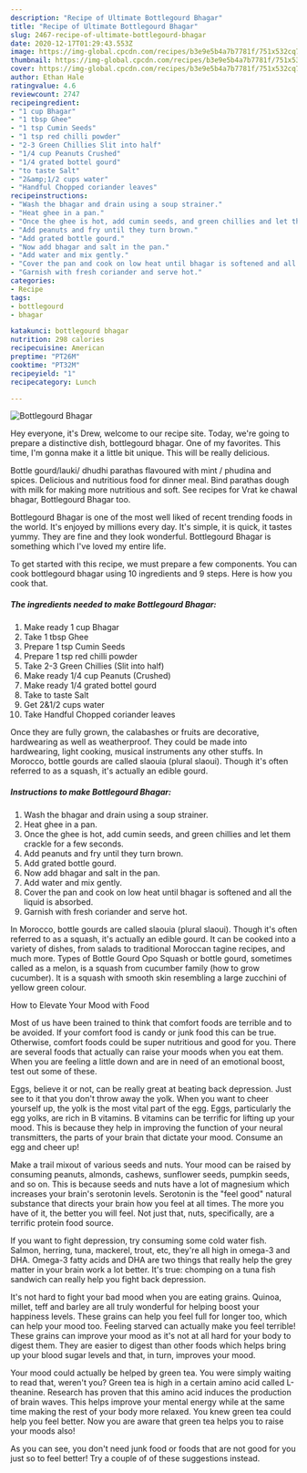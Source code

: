 ```yaml
---
description: "Recipe of Ultimate Bottlegourd Bhagar"
title: "Recipe of Ultimate Bottlegourd Bhagar"
slug: 2467-recipe-of-ultimate-bottlegourd-bhagar
date: 2020-12-17T01:29:43.553Z
image: https://img-global.cpcdn.com/recipes/b3e9e5b4a7b7781f/751x532cq70/bottlegourd-bhagar-recipe-main-photo.jpg
thumbnail: https://img-global.cpcdn.com/recipes/b3e9e5b4a7b7781f/751x532cq70/bottlegourd-bhagar-recipe-main-photo.jpg
cover: https://img-global.cpcdn.com/recipes/b3e9e5b4a7b7781f/751x532cq70/bottlegourd-bhagar-recipe-main-photo.jpg
author: Ethan Hale
ratingvalue: 4.6
reviewcount: 2747
recipeingredient:
- "1 cup Bhagar"
- "1 tbsp Ghee"
- "1 tsp Cumin Seeds"
- "1 tsp red chilli powder"
- "2-3 Green Chillies Slit into half"
- "1/4 cup Peanuts Crushed"
- "1/4 grated bottel gourd"
- "to taste Salt"
- "2&amp;1/2 cups water"
- "Handful Chopped coriander leaves"
recipeinstructions:
- "Wash the bhagar and drain using a soup strainer."
- "Heat ghee in a pan."
- "Once the ghee is hot, add cumin seeds, and green chillies and let them crackle for a few seconds."
- "Add peanuts and fry until they turn brown."
- "Add grated bottle gourd."
- "Now add bhagar and salt in the pan."
- "Add water and mix gently."
- "Cover the pan and cook on low heat until bhagar is softened and all the liquid is absorbed."
- "Garnish with fresh coriander and serve hot."
categories:
- Recipe
tags:
- bottlegourd
- bhagar

katakunci: bottlegourd bhagar 
nutrition: 298 calories
recipecuisine: American
preptime: "PT26M"
cooktime: "PT32M"
recipeyield: "1"
recipecategory: Lunch

---
```



![Bottlegourd Bhagar](https://img-global.cpcdn.com/recipes/b3e9e5b4a7b7781f/751x532cq70/bottlegourd-bhagar-recipe-main-photo.jpg)

Hey everyone, it's Drew, welcome to our recipe site. Today, we're going to prepare a distinctive dish, bottlegourd bhagar. One of my favorites. This time, I'm gonna make it a little bit unique. This will be really delicious.

Bottle gourd/lauki/ dhudhi parathas flavoured with mint / phudina and spices. Delicious and nutritious food for dinner meal. Bind parathas dough with milk for making more nutritious and soft. See recipes for Vrat ke chawal bhagar, Bottlegourd Bhagar too.

Bottlegourd Bhagar is one of the most well liked of recent trending foods in the world. It's enjoyed by millions every day. It's simple, it is quick, it tastes yummy. They are fine and they look wonderful. Bottlegourd Bhagar is something which I've loved my entire life.


To get started with this recipe, we must prepare a few components. You can cook bottlegourd bhagar using 10 ingredients and 9 steps. Here is how you cook that.

<!--inarticleads1-->

##### The ingredients needed to make Bottlegourd Bhagar:

1. Make ready 1 cup Bhagar
1. Take 1 tbsp Ghee
1. Prepare 1 tsp Cumin Seeds
1. Prepare 1 tsp red chilli powder
1. Take 2-3 Green Chillies (Slit into half)
1. Make ready 1/4 cup Peanuts (Crushed)
1. Make ready 1/4 grated bottel gourd
1. Take to taste Salt
1. Get 2&amp;1/2 cups water
1. Take Handful Chopped coriander leaves


Once they are fully grown, the calabashes or fruits are decorative, hardwearing as well as weatherproof. They could be made into hardwearing, light cooking, musical instruments any other stuffs. In Morocco, bottle gourds are called slaouia (plural slaoui). Though it&#39;s often referred to as a squash, it&#39;s actually an edible gourd. 

<!--inarticleads2-->

##### Instructions to make Bottlegourd Bhagar:

1. Wash the bhagar and drain using a soup strainer.
1. Heat ghee in a pan.
1. Once the ghee is hot, add cumin seeds, and green chillies and let them crackle for a few seconds.
1. Add peanuts and fry until they turn brown.
1. Add grated bottle gourd.
1. Now add bhagar and salt in the pan.
1. Add water and mix gently.
1. Cover the pan and cook on low heat until bhagar is softened and all the liquid is absorbed.
1. Garnish with fresh coriander and serve hot.


In Morocco, bottle gourds are called slaouia (plural slaoui). Though it&#39;s often referred to as a squash, it&#39;s actually an edible gourd. It can be cooked into a variety of dishes, from salads to traditional Moroccan tagine recipes, and much more. Types of Bottle Gourd Opo Squash or bottle gourd, sometimes called as a melon, is a squash from cucumber family (how to grow cucumber). It is a squash with smooth skin resembling a large zucchini of yellow green colour. 

How to Elevate Your Mood with Food


Most of us have been trained to think that comfort foods are terrible and to be avoided. If your comfort food is candy or junk food this can be true. Otherwise, comfort foods could be super nutritious and good for you. There are several foods that actually can raise your moods when you eat them. When you are feeling a little down and are in need of an emotional boost, test out some of these.

Eggs, believe it or not, can be really great at beating back depression. Just see to it that you don't throw away the yolk. When you want to cheer yourself up, the yolk is the most vital part of the egg. Eggs, particularly the egg yolks, are rich in B vitamins. B vitamins can be terrific for lifting up your mood. This is because they help in improving the function of your neural transmitters, the parts of your brain that dictate your mood. Consume an egg and cheer up!

Make a trail mixout of various seeds and nuts. Your mood can be raised by consuming peanuts, almonds, cashews, sunflower seeds, pumpkin seeds, and so on. This is because seeds and nuts have a lot of magnesium which increases your brain's serotonin levels. Serotonin is the "feel good" natural substance that directs your brain how you feel at all times. The more you have of it, the better you will feel. Not just that, nuts, specifically, are a terrific protein food source.

If you want to fight depression, try consuming some cold water fish. Salmon, herring, tuna, mackerel, trout, etc, they're all high in omega-3 and DHA. Omega-3 fatty acids and DHA are two things that really help the grey matter in your brain work a lot better. It's true: chomping on a tuna fish sandwich can really help you fight back depression. 

It's not hard to fight your bad mood when you are eating grains. Quinoa, millet, teff and barley are all truly wonderful for helping boost your happiness levels. These grains can help you feel full for longer too, which can help your mood too. Feeling starved can actually make you feel terrible! These grains can improve your mood as it's not at all hard for your body to digest them. They are easier to digest than other foods which helps bring up your blood sugar levels and that, in turn, improves your mood.

Your mood could actually be helped by green tea. You were simply waiting to read that, weren't you? Green tea is high in a certain amino acid called L-theanine. Research has proven that this amino acid induces the production of brain waves. This helps improve your mental energy while at the same time making the rest of your body more relaxed. You knew green tea could help you feel better. Now you are aware that green tea helps you to raise your moods also!

As you can see, you don't need junk food or foods that are not good for you just so to feel better! Try  a  couple of  of  these  suggestions  instead.

